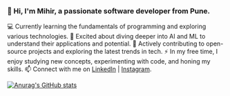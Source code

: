 ### 👋 Hi, I'm Mihir, a passionate software developer from Pune.
💻 Currently learning the fundamentals of programming and exploring various technologies.
🤖 Excited about diving deeper into AI and ML to understand their applications and potential.
🚀 Actively contributing to open-source projects and exploring the latest trends in tech.
⚡️ In my free time, I enjoy studying new concepts, experimenting with code, and honing my skills.
📫 Connect with me on [LinkedIn](https://www.linkedin.com/in/mihir-uikey-888001251/) | [Instagram](https://www.instagram.com/mihir_uk/).

[![Anurag's GitHub stats](https://github-readme-stats.vercel.app/api?username=MihirUikey)](https://github.com/anuraghazra/github-readme-stats)
